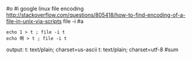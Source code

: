 #o
#i
google linux file encoding
http://stackoverflow.com/questions/805418/how-to-find-encoding-of-a-file-in-unix-via-scripts
file -i
#a
```
echo 1 > t ; file -i t
echo 啊 > t ; file -i t
```
output:
t: text/plain; charset=us-ascii
t: text/plain; charset=utf-8
#sum
